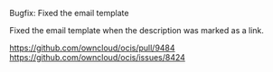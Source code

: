 Bugfix: Fixed the email template

Fixed the email template when the description was marked as a link.


https://github.com/owncloud/ocis/pull/9484
https://github.com/owncloud/ocis/issues/8424
